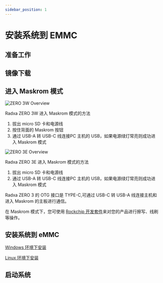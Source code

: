 ```yaml
---
sidebar_position: 1
---
```


# 安装系统到 EMMC

## 准备工作

## 镜像下载

## 进入 Maskrom 模式

<Tabs queryString="maskrom">
<TabItem value="ZERO 3W">

![ZERO 3W Overview](/img/zero/zero3w/radxa_zero_3w.webp)

Radxa ZERO 3W 进入 Maskrom 模式的方法

1. 拔出 micro SD 卡和电源线
2. 按住背面的 Maskrom 按钮
3. 通过 USB-A 转 USB-C 线连接PC 主机的 USB，如果电源绿灯常亮则成功进入 Maskrom 模式

</TabItem>
<TabItem value="ZERO 3E">

![ZERO 3E Overview](/img/zero/zero3w/radxa_zero_3e.webp)

Radxa ZERO 3E 进入 Maskrom 模式的方法

1. 拔出 micro SD 卡和电源线
2. 通过 USB-A 转 USB-C 线连接PC 主机的 USB，如果电源绿灯常亮则成功进入 Maskrom 模式

</TabItem>
</Tabs>

Radxa ZERO 3 的 OTG 接口是 TYPE-C,可通过 USB-C 转 USB-A 线连接主机和进入 Maskrom 的主板进行通信。

在 Maskrom 模式下，您可使用 [Rockchip 开发套件](/general-tutorial/rksdk)来对您的产品进行擦写、线刷等操作。

## 安装系统到 eMMC

[Windows 环境下安装](/general-tutorial/rksdk/rkdevtool.md)

[Linux 环境下安装](/general-tutorial/rksdk/rkdeveloptool.md)

## 启动系统
